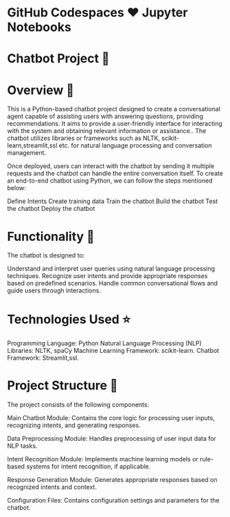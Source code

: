 # GitHub Codespaces ♥️ Jupyter Notebooks
# Chatbot Project 🖤
# Overview 👀
This is a Python-based chatbot project designed to create a conversational agent capable of assisting users with answering questions, providing recommendations. It aims to provide a user-friendly interface for interacting with the system and obtaining relevant information or assistance.. The chatbot utilizes  libraries or frameworks such as NLTK, scikit-learn,streamlit,ssl etc. for natural language processing and conversation management.

Once deployed, users can interact with the chatbot by sending it multiple requests and the chatbot can handle the entire conversation itself. To create an end-to-end chatbot using Python, we can follow the steps mentioned below:

Define Intents
Create training data
Train the chatbot
Build the chatbot
Test the chatbot
Deploy the chatbot

# Functionality 🚀
The chatbot is designed to:

Understand and interpret user queries using natural language processing techniques.
Recognize user intents and provide appropriate responses based on predefined scenarios.
Handle common conversational flows and guide users through interactions.

# Technologies Used ⭐
Programming Language: Python
Natural Language Processing (NLP) Libraries: NLTK, spaCy
Machine Learning Framework: scikit-learn.
Chatbot Framework: Streamlit,ssl.

# Project Structure 🦁
The project consists of the following components:

Main Chatbot Module: Contains the core logic for processing user inputs, recognizing intents, and generating responses.

Data Preprocessing Module: Handles preprocessing of user input data for NLP tasks.

Intent Recognition Module: Implements machine learning models or rule-based systems for intent recognition, if applicable.

Response Generation Module: Generates appropriate responses based on recognized intents and context.

Configuration Files: Contains configuration settings and parameters for the chatbot.
